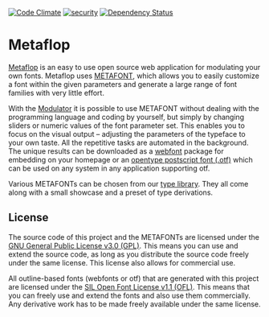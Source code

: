 [![Code Climate](https://codeclimate.com/github/metaflop/metaflop-www/badges/gpa.svg)](https://codeclimate.com/github/metaflop/metaflop-www)
[![security](https://hakiri.io/github/metaflop/metaflop-www/dev.svg)](https://hakiri.io/github/metaflop/metaflop-www/dev)
[![Dependency Status](https://gemnasium.com/metaflop/metaflop-www.svg)](https://gemnasium.com/metaflop/metaflop-www)

# Metaflop

[Metaflop](http://www.metaflop.com) is an easy to use open source web application for modulating your own fonts. Metaflop uses [METAFONT](https://en.wikipedia.org/wiki/Metafont), which allows you to easily customize a font within the given parameters and generate a large range of font families with very little effort.

With the [Modulator](http://www.metaflop.com/modulator) it is possible to use METAFONT without dealing with the programming language and coding by yourself, but simply by changing sliders or numeric values of the font parameter set. This enables you to focus on the visual output – adjusting the parameters of the typeface to your own taste. All the repetitive tasks are automated in the background.
The unique results can be downloaded as a [webfont](https://en.wikipedia.org/wiki/Web_typography#Web_fonts) package for embedding on your homepage or an [opentype postscript font (.otf)](https://en.wikipedia.org/wiki/OpenType) which can be used on any system in any application supporting otf.

Various METAFONTs can be chosen from our [type library](http://www.metaflop.com/metafonts/adjuster). They all come along with a small showcase and a preset of type derivations.

## License

The source code of this project and the METAFONTs are licensed under the [GNU General Public License v3.0 (GPL)](http://www.gnu.org/copyleft/gpl.html). This means you can use and extend the source code, as long as you distribute the source code freely under the same license. This license also allows for commercial use.

All outline-based fonts (webfonts or otf) that are generated with this project are licensed under the [SIL Open Font License v1.1 (OFL)](http://scripts.sil.org/OFL). This means that you can freely use and extend the fonts and also use them commercially. Any derivative work has to be made freely available under the same license.

